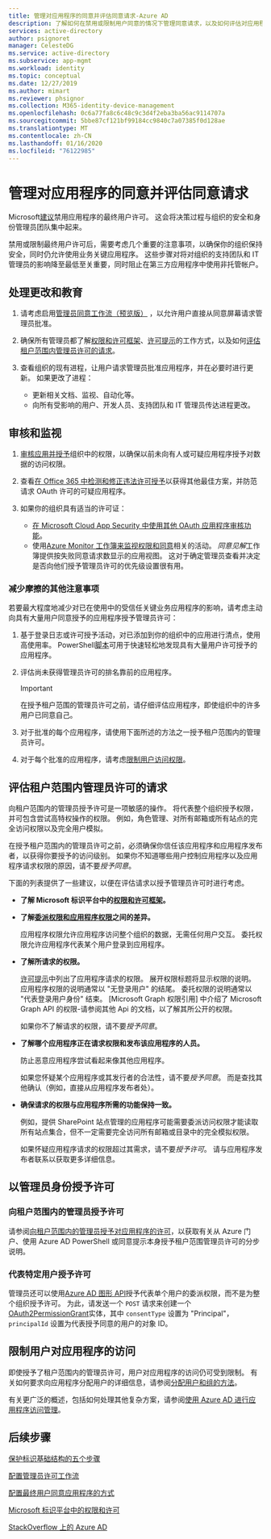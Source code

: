 ```yaml
---
title: 管理对应用程序的同意并评估同意请求-Azure AD
description: 了解如何在禁用或限制用户同意的情况下管理同意请求，以及如何评估对应用程序的租户范围内管理员许可的请求。
services: active-directory
author: psignoret
manager: CelesteDG
ms.service: active-directory
ms.subservice: app-mgmt
ms.workload: identity
ms.topic: conceptual
ms.date: 12/27/2019
ms.author: mimart
ms.reviewer: phsignor
ms.collection: M365-identity-device-management
ms.openlocfilehash: 0c6a77fa8c6c48c9c3d4f2eba3ba56ac9114707a
ms.sourcegitcommit: 5bbe87cf121bf99184cc9840c7a07385f0d128ae
ms.translationtype: MT
ms.contentlocale: zh-CN
ms.lasthandoff: 01/16/2020
ms.locfileid: "76122985"
---
```

# <a name="managing-consent-to-applications-and-evaluating-consent-requests"></a>管理对应用程序的同意并评估同意请求

Microsoft[建议](https://docs.microsoft.com/azure/security/fundamentals/steps-secure-identity#restrict-user-consent-operations)禁用应用程序的最终用户许可。 这会将决策过程与组织的安全和身份管理员团队集中起来。

禁用或限制最终用户许可后，需要考虑几个重要的注意事项，以确保你的组织保持安全，同时仍允许使用业务关键应用程序。 这些步骤对将对组织的支持团队和 IT 管理员的影响降至最低至关重要，同时阻止在第三方应用程序中使用非托管帐户。

## <a name="process-changes-and-education"></a>处理更改和教育

 1. 请考虑启用[管理员同意工作流（预览版）](configure-admin-consent-workflow.md) ，以允许用户直接从同意屏幕请求管理员批准。

 2. 确保所有管理员都了解[权限和许可框架](../develop/consent-framework.md)、[许可提示](../develop/application-consent-experience.md)的工作方式，以及如何[评估租户范围内管理员许可的请求](#evaluating-a-request-for-tenant-wide-admin-consent)。
 3. 查看组织的现有进程，让用户请求管理员批准应用程序，并在必要时进行更新。 如果更改了进程：
    * 更新相关文档、监视、自动化等。
    * 向所有受影响的用户、开发人员、支持团队和 IT 管理员传达进程更改。

## <a name="auditing-and-monitoring"></a>审核和监视

1. [审核应用并授予](https://docs.microsoft.com/azure/security/fundamentals/steps-secure-identity#audit-apps-and-consented-permissions)组织中的权限，以确保以前未向有人或可疑应用程序授予对数据的访问权限。

2. 查看[在 Office 365 中检测和修正违法许可授予](https://docs.microsoft.com/microsoft-365/security/office-365-security/detect-and-remediate-illicit-consent-grants)以获得其他最佳方案，并防范请求 OAuth 许可的可疑应用程序。

3. 如果你的组织具有适当的许可证：

    * [在 Microsoft Cloud App Security 中使用其他 OAuth 应用程序审核功能](https://docs.microsoft.com/azure/cloud-app-security/investigate-risky-oauth)。
    * 使用[Azure Monitor 工作簿来监视权限和同意](../reports-monitoring/howto-use-azure-monitor-workbooks.md)相关的活动。 *同意见解*工作簿提供按失败同意请求数显示的应用视图。 这对于确定管理员查看并决定是否向他们授予管理员许可的优先级设置很有用。

### <a name="additional-considerations-for-reducing-friction"></a>减少摩擦的其他注意事项

若要最大程度地减少对已在使用中的受信任关键业务应用程序的影响，请考虑主动向具有大量用户同意授予的应用程序授予管理员许可：

1. 基于登录日志或许可授予活动，对已添加到你的组织中的应用进行清点，使用高使用率。 PowerShell[脚本](https://gist.github.com/psignoret/41793f8c6211d2df5051d77ca3728c09)可用于快速轻松地发现具有大量用户许可授予的应用程序。

2. 评估尚未获得管理员许可的排名靠前的应用程序。

   > [!IMPORTANT]
   > 在授予租户范围的管理员许可之前，请仔细评估应用程序，即使组织中的许多用户已同意自己。

3. 对于批准的每个应用程序，请使用下面所述的方法之一授予租户范围内的管理员许可。

4. 对于每个批准的应用程序，请考虑[限制用户访问权限](configure-user-consent.md)。

## <a name="evaluating-a-request-for-tenant-wide-admin-consent"></a>评估租户范围内管理员许可的请求

向租户范围内的管理员授予许可是一项敏感的操作。  将代表整个组织授予权限，并可包含尝试高特权操作的权限。 例如，角色管理、对所有邮箱或所有站点的完全访问权限以及完全用户模拟。

在授予租户范围内的管理员许可之前，必须确保你信任该应用程序和应用程序发布者，以获得你要授予的访问级别。 如果你不知道哪些用户控制应用程序以及应用程序请求权限的原因，请不要*授予同意*。

下面的列表提供了一些建议，以便在评估请求以授予管理员许可时进行考虑。

* **了解 Microsoft 标识平台中的[权限和许可框架](../develop/consent-framework.md)。**

* **了解[委派权限和应用程序权限](../develop/v2-permissions-and-consent.md#permission-types)之间的差异。**

   应用程序权限允许应用程序访问整个组织的数据，无需任何用户交互。 委托权限允许应用程序代表某个用户登录到应用程序。

* **了解所请求的权限。**

   [许可提示](../develop/application-consent-experience.md)中列出了应用程序请求的权限。 展开权限标题将显示权限的说明。 应用程序权限的说明通常以 "无登录用户" 的结尾。 委托权限的说明通常以 "代表登录用户身份" 结束。 [Microsoft Graph 权限引用] 中介绍了 Microsoft Graph API 的权限-请参阅其他 Api 的文档，以了解其所公开的权限。

   如果你不了解请求的权限，请不要*授予同意*。

* **了解哪个应用程序正在请求权限和发布该应用程序的人员。**

   防止恶意应用程序尝试看起来像其他应用程序。

   如果您怀疑某个应用程序或其发行者的合法性，请不要*授予同意*。 而是查找其他确认（例如，直接从应用程序发布者处）。

* **确保请求的权限与应用程序所需的功能保持一致。**

   例如，提供 SharePoint 站点管理的应用程序可能需要委派访问权限才能读取所有站点集合，但不一定需要完全访问所有邮箱或目录中的完全模拟权限。

   如果怀疑应用程序请求的权限超过其需求，请不要*授予许可*。 请与应用程序发布者联系以获取更多详细信息。

## <a name="granting-consent-as-an-administrator"></a>以管理员身份授予许可

### <a name="granting-tenant-wide-admin-consent"></a>向租户范围内的管理员授予许可

请参阅[向租户范围内的管理员授予对应用程序的许可](grant-admin-consent.md)，以获取有关从 Azure 门户、使用 Azure AD PowerShell 或同意提示本身授予租户范围管理员许可的分步说明。

### <a name="granting-consent-on-behalf-of-a-specific-user"></a>代表特定用户授予许可

管理员还可以使用[Azure AD 图形 API](https://docs.microsoft.com/azure/active-directory/develop/active-directory-graph-api)授予代表单个用户的委派权限，而不是为整个组织授予许可。 为此，请发送一个 `POST` 请求来创建一个[OAuth2PermissionGrant](https://docs.microsoft.com/previous-versions/azure/ad/graph/api/entity-and-complex-type-reference#oauth2permissiongrant-entity)实体，其中 `consentType` 设置为 "Principal"，`principalId` 设置为代表授予同意的用户的对象 ID。

## <a name="limiting-user-access-to-applications"></a>限制用户对应用程序的访问

即使授予了租户范围内的管理员许可，用户对应用程序的访问仍可受到限制。 有关如何要求向应用程序分配用户的详细信息，请参阅[分配用户和组的方法](methods-for-assigning-users-and-groups.md)。

有关更广泛的概述，包括如何处理其他复杂方案，请参阅[使用 Azure AD 进行应用程序访问管理](what-is-access-management.md)。

## <a name="next-steps"></a>后续步骤

[保护标识基础结构的五个步骤](https://docs.microsoft.com/azure/security/fundamentals/steps-secure-identity#before-you-begin-protect-privileged-accounts-with-mfa)

[配置管理员许可工作流](configure-admin-consent-workflow.md)

[配置最终用户同意应用程序的方式](configure-user-consent.md)

[Microsoft 标识平台中的权限和许可](../develop/active-directory-v2-scopes.md)

[StackOverflow 上的 Azure AD](https://stackoverflow.com/questions/tagged/azure-active-directory)